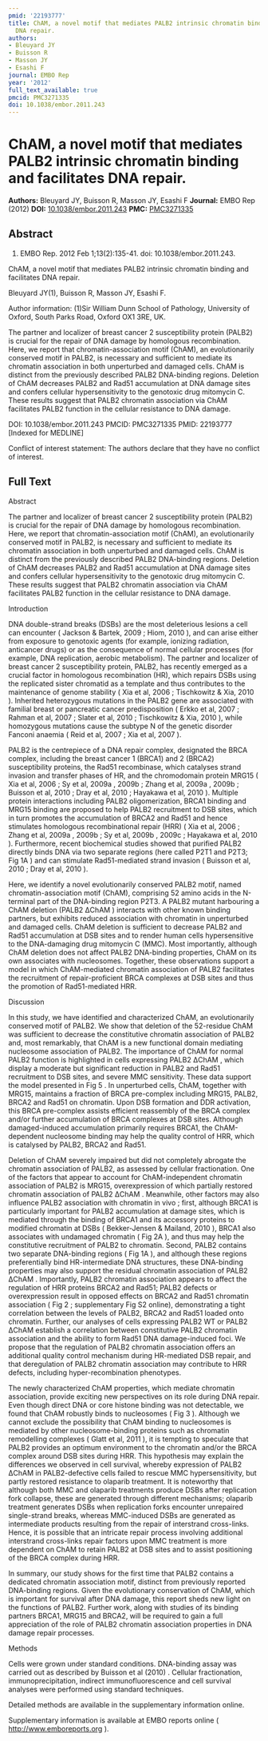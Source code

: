 ```yaml
---
pmid: '22193777'
title: ChAM, a novel motif that mediates PALB2 intrinsic chromatin binding and facilitates
  DNA repair.
authors:
- Bleuyard JY
- Buisson R
- Masson JY
- Esashi F
journal: EMBO Rep
year: '2012'
full_text_available: true
pmcid: PMC3271335
doi: 10.1038/embor.2011.243
---
```


# ChAM, a novel motif that mediates PALB2 intrinsic chromatin binding and facilitates DNA repair.
**Authors:** Bleuyard JY, Buisson R, Masson JY, Esashi F
**Journal:** EMBO Rep (2012)
**DOI:** [10.1038/embor.2011.243](https://doi.org/10.1038/embor.2011.243)
**PMC:** [PMC3271335](https://www.ncbi.nlm.nih.gov/pmc/articles/PMC3271335/)

## Abstract

1. EMBO Rep. 2012 Feb 1;13(2):135-41. doi: 10.1038/embor.2011.243.

ChAM, a novel motif that mediates PALB2 intrinsic chromatin binding and 
facilitates DNA repair.

Bleuyard JY(1), Buisson R, Masson JY, Esashi F.

Author information:
(1)Sir William Dunn School of Pathology, University of Oxford, South Parks Road, 
Oxford OX1 3RE, UK.

The partner and localizer of breast cancer 2 susceptibility protein (PALB2) is 
crucial for the repair of DNA damage by homologous recombination. Here, we 
report that chromatin-association motif (ChAM), an evolutionarily conserved 
motif in PALB2, is necessary and sufficient to mediate its chromatin association 
in both unperturbed and damaged cells. ChAM is distinct from the previously 
described PALB2 DNA-binding regions. Deletion of ChAM decreases PALB2 and Rad51 
accumulation at DNA damage sites and confers cellular hypersensitivity to the 
genotoxic drug mitomycin C. These results suggest that PALB2 chromatin 
association via ChAM facilitates PALB2 function in the cellular resistance to 
DNA damage.

DOI: 10.1038/embor.2011.243
PMCID: PMC3271335
PMID: 22193777 [Indexed for MEDLINE]

Conflict of interest statement: The authors declare that they have no conflict 
of interest.

## Full Text

Abstract

The partner and localizer of breast cancer 2 susceptibility protein (PALB2) is crucial for the repair of DNA damage by homologous recombination. Here, we report that chromatin-association motif (ChAM), an evolutionarily conserved motif in PALB2, is necessary and sufficient to mediate its chromatin association in both unperturbed and damaged cells. ChAM is distinct from the previously described PALB2 DNA-binding regions. Deletion of ChAM decreases PALB2 and Rad51 accumulation at DNA damage sites and confers cellular hypersensitivity to the genotoxic drug mitomycin C. These results suggest that PALB2 chromatin association via ChAM facilitates PALB2 function in the cellular resistance to DNA damage.

Introduction

DNA double-strand breaks (DSBs) are the most deleterious lesions a cell can encounter ( Jackson & Bartek, 2009 ; Hiom, 2010 ), and can arise either from exposure to genotoxic agents (for example, ionizing radiation, anticancer drugs) or as the consequence of normal cellular processes (for example, DNA replication, aerobic metabolism). The partner and localizer of breast cancer 2 susceptibility protein, PALB2, has recently emerged as a crucial factor in homologous recombination (HR), which repairs DSBs using the replicated sister chromatid as a template and thus contributes to the maintenance of genome stability ( Xia et al, 2006 ; Tischkowitz & Xia, 2010 ). Inherited heterozygous mutations in the PALB2 gene are associated with familial breast or pancreatic cancer predisposition ( Erkko et al, 2007 ; Rahman et al, 2007 ; Slater et al, 2010 ; Tischkowitz & Xia, 2010 ), while homozygous mutations cause the subtype N of the genetic disorder Fanconi anaemia ( Reid et al, 2007 ; Xia et al, 2007 ).

PALB2 is the centrepiece of a DNA repair complex, designated the BRCA complex, including the breast cancer 1 (BRCA1) and 2 (BRCA2) susceptibility proteins, the Rad51 recombinase, which catalyses strand invasion and transfer phases of HR, and the chromodomain protein MRG15 ( Xia et al, 2006 ; Sy et al, 2009a , 2009b ; Zhang et al, 2009a , 2009b ; Buisson et al, 2010 ; Dray et al, 2010 ; Hayakawa et al, 2010 ). Multiple protein interactions including PALB2 oligomerization, BRCA1 binding and MRG15 binding are proposed to help PALB2 recruitment to DSB sites, which in turn promotes the accumulation of BRCA2 and Rad51 and hence stimulates homologous recombinational repair (HRR) ( Xia et al, 2006 ; Zhang et al, 2009a , 2009b ; Sy et al, 2009b , 2009c ; Hayakawa et al, 2010 ). Furthermore, recent biochemical studies showed that purified PALB2 directly binds DNA via two separate regions (here called P2T1 and P2T3; Fig 1A ) and can stimulate Rad51-mediated strand invasion ( Buisson et al, 2010 ; Dray et al, 2010 ).

Here, we identify a novel evolutionarily conserved PALB2 motif, named chromatin-association motif (ChAM), comprising 52 amino acids in the N-terminal part of the DNA-binding region P2T3. A PALB2 mutant harbouring a ChAM deletion (PALB2 ΔChAM ) interacts with other known binding partners, but exhibits reduced association with chromatin in unperturbed and damaged cells. ChAM deletion is sufficient to decrease PALB2 and Rad51 accumulation at DSB sites and to render human cells hypersensitive to the DNA-damaging drug mitomycin C (MMC). Most importantly, although ChAM deletion does not affect PALB2 DNA-binding properties, ChAM on its own associates with nucleosomes. Together, these observations support a model in which ChAM-mediated chromatin association of PALB2 facilitates the recruitment of repair-proficient BRCA complexes at DSB sites and thus the promotion of Rad51-mediated HRR.

Discussion

In this study, we have identified and characterized ChAM, an evolutionarily conserved motif of PALB2. We show that deletion of the 52-residue ChAM was sufficient to decrease the constitutive chromatin association of PALB2 and, most remarkably, that ChAM is a new functional domain mediating nucleosome association of PALB2. The importance of ChAM for normal PALB2 function is highlighted in cells expressing PALB2 ΔChAM , which display a moderate but significant reduction in PALB2 and Rad51 recruitment to DSB sites, and severe MMC sensitivity. These data support the model presented in Fig 5 . In unperturbed cells, ChAM, together with MRG15, maintains a fraction of BRCA pre-complex including MRG15, PALB2, BRCA2 and Rad51 on chromatin. Upon DSB formation and DDR activation, this BRCA pre-complex assists efficient reassembly of the BRCA complex and/or further accumulation of BRCA complexes at DSB sites. Although damaged-induced accumulation primarily requires BRCA1, the ChAM-dependent nucleosome binding may help the quality control of HRR, which is catalysed by PALB2, BRCA2 and Rad51.

Deletion of ChAM severely impaired but did not completely abrogate the chromatin association of PALB2, as assessed by cellular fractionation. One of the factors that appear to account for ChAM-independent chromatin association of PALB2 is MRG15, overexpression of which partially restored chromatin association of PALB2 ΔChAM . Meanwhile, other factors may also influence PALB2 association with chromatin in vivo ; first, although BRCA1 is particularly important for PALB2 accumulation at damage sites, which is mediated through the binding of BRCA1 and its accessory proteins to modified chromatin at DSBs ( Bekker-Jensen & Mailand, 2010 ), BRCA1 also associates with undamaged chromatin ( Fig 2A ), and thus may help the constitutive recruitment of PALB2 to chromatin. Second, PALB2 contains two separate DNA-binding regions ( Fig 1A ), and although these regions preferentially bind HR-intermediate DNA structures, these DNA-binding properties may also support the residual chromatin association of PALB2 ΔChAM . Importantly, PALB2 chromatin association appears to affect the regulation of HRR proteins BRCA2 and Rad51; PALB2 defects or overexpression result in opposed effects on BRCA2 and Rad51 chromatin association ( Fig 2 ; supplementary Fig S2 online), demonstrating a tight correlation between the levels of PALB2, BRCA2 and Rad51 loaded onto chromatin. Further, our analyses of cells expressing PALB2 WT or PALB2 ΔChAM establish a correlation between constitutive PALB2 chromatin association and the ability to form Rad51 DNA damage-induced foci. We propose that the regulation of PALB2 chromatin association offers an additional quality control mechanism during HR-mediated DSB repair, and that deregulation of PALB2 chromatin association may contribute to HRR defects, including hyper-recombination phenotypes.

The newly characterized ChAM properties, which mediate chromatin association, provide exciting new perspectives on its role during DNA repair. Even though direct DNA or core histone binding was not detectable, we found that ChAM robustly binds to nucleosomes ( Fig 3 ). Although we cannot exclude the possibility that ChAM binding to nucleosomes is mediated by other nucleosome-binding proteins such as chromatin remodelling complexes ( Glatt et al, 2011 ), it is tempting to speculate that PALB2 provides an optimum environment to the chromatin and/or the BRCA complex around DSB sites during HRR. This hypothesis may explain the differences we observed in cell survival, whereby expression of PALB2 ΔChAM in PALB2-defective cells failed to rescue MMC hypersensitivity, but partly restored resistance to olaparib treatment. It is noteworthy that although both MMC and olaparib treatments produce DSBs after replication fork collapse, these are generated through different mechanisms; olaparib treatment generates DSBs when replication forks encounter unrepaired single-strand breaks, whereas MMC-induced DSBs are generated as intermediate products resulting from the repair of interstrand cross-links. Hence, it is possible that an intricate repair process involving additional interstrand cross-links repair factors upon MMC treatment is more dependent on ChAM to retain PALB2 at DSB sites and to assist positioning of the BRCA complex during HRR.

In summary, our study shows for the first time that PALB2 contains a dedicated chromatin association motif, distinct from previously reported DNA-binding regions. Given the evolutionary conservation of ChAM, which is important for survival after DNA damage, this report sheds new light on the functions of PALB2. Further work, along with studies of its binding partners BRCA1, MRG15 and BRCA2, will be required to gain a full appreciation of the role of PALB2 chromatin association properties in DNA damage repair processes.

Methods

Cells were grown under standard conditions. DNA-binding assay was carried out as described by Buisson et al (2010) . Cellular fractionation, immunoprecipitation, indirect immunofluorescence and cell survival analyses were performed using standard techniques.

Detailed methods are available in the supplementary information online.

Supplementary information is available at EMBO reports online ( http://www.emboreports.org ).
